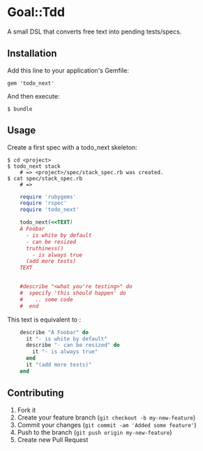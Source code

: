 # Goal::Tdd

A small DSL that converts free text into pending tests/specs.

## Installation

Add this line to your application's Gemfile:

    gem 'todo_next'

And then execute:

    $ bundle

## Usage

Create a first spec with a todo_next skeleton:

```shell
$ cd <project>
$ todo_next stack
    # => <project>/spec/stack_spec.rb was created.
$ cat spec/stack_spec.rb
    # =>
```
```ruby
    require 'rubygems'
    require 'rspec'
    require 'todo_next'

    todo_next(<<TEXT)
    A Foobar
      - is white by default
      - can be resized
      truthiness()
        - is always true
      (add more tests)
    TEXT


    #describe "<what you're testing>" do
    #  specify 'this should happen' do
    #    .. some code
    #  end
```
This text is equivalent to :

```ruby
    describe "A Foobar" do
      it "- is white by default"
      describe "- can be resized" do
        it "- is always true"
      end
      it "(add more tests)"
    end
```

## Contributing

1. Fork it
2. Create your feature branch (`git checkout -b my-new-feature`)
3. Commit your changes (`git commit -am 'Added some feature'`)
4. Push to the branch (`git push origin my-new-feature`)
5. Create new Pull Request
